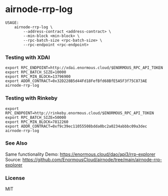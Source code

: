 # airnode-rrp-log

```
USAGE:
    airnode-rrp-log \
        --address-contract <address-contract> \
        --min-block <min-block> \
        --rpc-batch-size <rpc-batch-size> \
        --rpc-endpoint <rpc-endpoint>
```

### Testing with XDAI

```
export RPC_ENDPOINT=http://xdai.enormous.cloud/$ENORMOUS_RPC_API_TOKEN
export RPC_BATCH_SIZE=10000
export RPC_MIN_BLOCK=13796900
export ADDR_CONTRACT=0x32D228B5d44Fd18FefBfd68BfE5A5F3f75C873AE
airnode-rrp-log
```

### Testing with Rinkeby

```
export RPC_ENDPOINT=http://rinkeby.enormous.cloud/$ENORMOUS_RPC_API_TOKEN
export RPC_BATCH_SIZE=50000
export RPC_MIN_BLOCK=7812260
export ADDR_CONTRACT=0xf9c39ec11055508bdda0bc2a0234abbbc09a3dec
airnode-rrp-log
```

### See Also

Same functionality 
Demo: https://enormous.cloud/dao/api3/rrp-explorer
Source: https://github.com/EnormousCloud/airnode/tree/main/airnode-rrp-explorer

### License
MIT